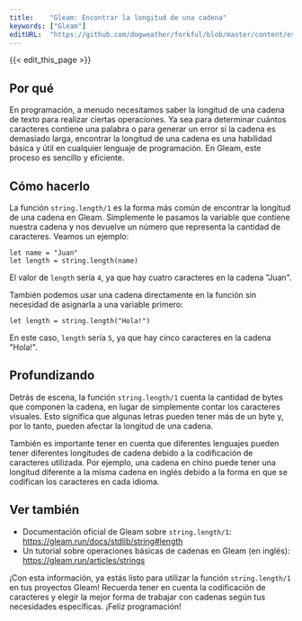 ```yaml
---
title:    "Gleam: Encontrar la longitud de una cadena"
keywords: ["Gleam"]
editURL:  "https://github.com/dogweather/forkful/blob/master/content/es/gleam/finding-the-length-of-a-string.md"
---
```


{{< edit_this_page >}}

## Por qué

En programación, a menudo necesitamos saber la longitud de una cadena de texto para realizar ciertas operaciones. Ya sea para determinar cuántos caracteres contiene una palabra o para generar un error si la cadena es demasiado larga, encontrar la longitud de una cadena es una habilidad básica y útil en cualquier lenguaje de programación. En Gleam, este proceso es sencillo y eficiente.

## Cómo hacerlo

La función `string.length/1` es la forma más común de encontrar la longitud de una cadena en Gleam. Simplemente le pasamos la variable que contiene nuestra cadena y nos devuelve un número que representa la cantidad de caracteres. Veamos un ejemplo:

```Gleam
let name = "Juan"
let length = string.length(name)
```
El valor de `length` sería `4`, ya que hay cuatro caracteres en la cadena "Juan".

También podemos usar una cadena directamente en la función sin necesidad de asignarla a una variable primero:

```Gleam
let length = string.length("Hola!")
```
En este caso, `length` sería `5`, ya que hay cinco caracteres en la cadena "Hola!".

## Profundizando

Detrás de escena, la función `string.length/1` cuenta la cantidad de bytes que componen la cadena, en lugar de simplemente contar los caracteres visuales. Esto significa que algunas letras pueden tener más de un byte y, por lo tanto, pueden afectar la longitud de una cadena.

También es importante tener en cuenta que diferentes lenguajes pueden tener diferentes longitudes de cadena debido a la codificación de caracteres utilizada. Por ejemplo, una cadena en chino puede tener una longitud diferente a la misma cadena en inglés debido a la forma en que se codifican los caracteres en cada idioma.

## Ver también

- Documentación oficial de Gleam sobre `string.length/1`: https://gleam.run/docs/stdlib/string#length
- Un tutorial sobre operaciones básicas de cadenas en Gleam (en inglés): https://gleam.run/articles/strings

¡Con esta información, ya estás listo para utilizar la función `string.length/1` en tus proyectos Gleam! Recuerda tener en cuenta la codificación de caracteres y elegir la mejor forma de trabajar con cadenas según tus necesidades específicas. ¡Feliz programación!